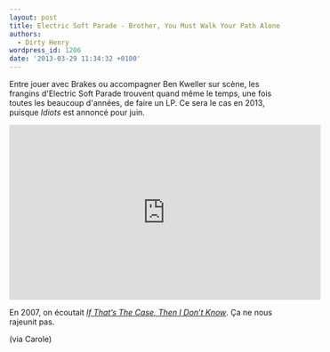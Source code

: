 ```yaml
---
layout: post
title: Electric Soft Parade - Brother, You Must Walk Your Path Alone
authors:
  - Dirty Henry
wordpress_id: 1206
date: '2013-03-29 11:34:32 +0100'
---
```

Entre jouer avec Brakes ou accompagner Ben Kweller sur scène, les frangins d'Electric Soft Parade trouvent quand même le temps, une fois toutes les beaucoup d'années, de faire un LP. Ce sera le cas en 2013, puisque *Idiots* est annoncé pour juin.

<iframe width="560" height="315" src="http://www.youtube.com/embed/qn5vYtM1gws" frameborder="0" allowfullscreen></iframe>

En 2007, on écoutait [*If That’s The Case, Then I Don’t Know*](381). Ça ne nous rajeunit pas.

(via Carole)
